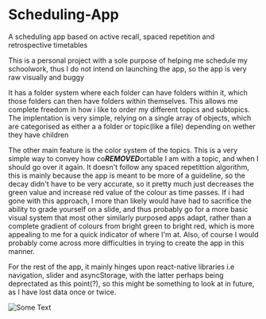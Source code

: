 # Scheduling-App
A scheduling app based on active recall, spaced repetition and retrospective timetables

This is a personal project with a sole purpose of helping me schedule my schoolwork, thus I do not intend on launching the app, so the app is very raw visually and buggy

It has a folder system where each folder can have folders within it, which those folders can then have folders within themselves. This allows me complete freedom in how i like to order my different topics and subtopics. The implentation is very simple, relying on a single array of objects, which are categorised as either a a folder or topic(like a file) depending on wether they have children

The other main feature is the color system of the topics. This is a very simple way to convey how co***REMOVED***ortable I am with a topic, and when I should go over it again. It doesn't follow any spaced repetittion algorithm, this is mainly because the app is meant to be more of a guideline, so the decay didn't have to be very accurate, so it pretty much just decreases the green value and increase red value of the colour as time passes. If i had gone with this approach, I more than likely would have had to sacrifice the ability to grade yourself on a slide, and thus probably go for a more basic visual system that most other similarly purposed apps adapt, rather than a complete gradient of colours from bright green to bright red, which is more appealing to me for a quick indicator of where I'm at. Also, of course I would probably come across more difficulties in trying to create the app in this manner. 

For the rest of the app, it mainly hinges upon react-native libraries i.e navigation, slider and asyncStorage, with the latter perhaps being deprectated as this point(?), so this might be something to look at in future, as I have lost data once or twice.


![Some Text](img.png)

